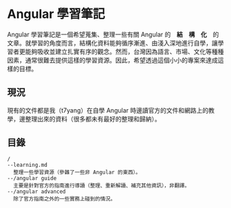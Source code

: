 # Angular 學習筆記
Angular 學習筆記是一個希望蒐集、整理一些有關 Angular 的　**結　構　化**　的文章。就學習的角度而言，結構化資料能夠循序漸進、由淺入深地進行自學，讓學習者更能夠吸收並建立扎實有序的觀念。然而，台灣因為語言、市場、文化等種種因素，通常很難去提供這樣的學習資源。因此，希望透過這個小小的專案來達成這樣的目標。

## 現況
現有的文件都是我（t7yang）在自學 Angular 時邊讀官方的文件和網路上的教學，邊整理出來的資料（很多都未有最好的整理和歸納）。

## 目錄
```
/
--learning.md
  整理一些學習資源（參雜了一些非 Angular 的東西）。
--/angular guide
  主要是針對官方的指南進行導讀（整理、重新解讀、補充其他資訊），非翻譯。
--/angular advanced
  除了官方指南之外的一些實務上碰到的情況。
```
